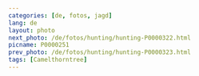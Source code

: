 ```yaml
---
categories: [de, fotos, jagd]
lang: de
layout: photo
next_photo: /de/fotos/hunting/hunting-P0000322.html
picname: P0000251
prev_photo: /de/fotos/hunting/hunting-P0000323.html
tags: [Camelthorntree]
---
```

